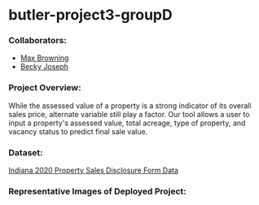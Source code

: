 # butler-project3-groupD

### Collaborators:
* [Max Browning](https://github.com/MaxBrowning)
* [Becky Joseph](https://github.com/Cosette3737)

### Project Overview:
While the assessed value of a property is a strong indicator of its overall sales price, alternate variable still play a factor. Our tool allows a user to input a property's assessed value, total acreage, type of property, and vacancy status to predict final sale value.

### Dataset:
[Indiana 2020 Property Sales Disclosure Form Data](https://www.stats.indiana.edu/topic/sdf.asp)

### Representative Images of Deployed Project:
